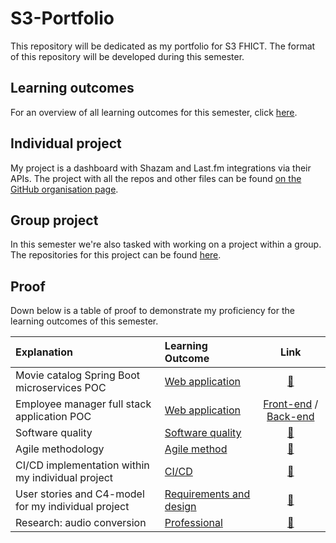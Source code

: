 # S3-Portfolio
This repository will be dedicated as my portfolio for S3 FHICT. The format of this repository will be developed during this semester.

## Learning outcomes
For an overview of all learning outcomes for this semester, click [here](https://github.com/rmzhen/S3-Portfolio/blob/main/docs/learning-outcomes.md).

## Individual project
My project is a dashboard with Shazam and Last.fm integrations via their APIs. The project with all the repos and other files can be found [on the GitHub organisation page](https://github.com/IPS3-Shazzboard).

## Group project
In this semester we're also tasked with working on a project within a group. The repositories for this project can be found [here](https://github.com/Modus-1).

## Proof
Down below is a table of proof to demonstrate my proficiency for the learning outcomes of this semester.

| Explanation | Learning Outcome | Link |
|:------------|:-----------------|:----:|
| Movie catalog Spring Boot microservices POC | [Web application](docs/learning-outcomes.md#1-web-application) | [🔗](https://github.com/rmzhen/PoC_MovieCatalog)
| Employee manager full stack application POC | [Web application](docs/learning-outcomes.md#1-web-application) | [Front-end](https://github.com/rmzhen/PoC_EmployeeManagerFE) / [Back-end](https://github.com/rmzhen/PoC_EmployeeManager)
| Software quality | [Software quality](docs/learning-outcomes.md#2-software-quality) | [🔗](https://github.com/rmzhen/S3-Portfolio/blob/main/proof/software-quality.md)
| Agile methodology | [Agile method](docs/learning-outcomes.md#3-agile-method) | [🔗](proof/agile-methodology.md)
| CI/CD implementation within my individual project | [CI/CD](docs/learning-outcomes.md#4-cicd) | [🔗](proof/cicd.md)
| User stories and C4-model for my individual project | [Requirements and design](docs/learning-outcomes.md#6-requirements-and-design) | [🔗](proof/user-stories&c4-models.md)
| Research: audio conversion | [Professional](docs/learning-outcomes.md#8-professional) | [🔗]([proof/user-stories&c4-models.md](https://github.com/rmzhen/S3-Portfolio/blob/main/proof/research-audio-file-conversion.md))
